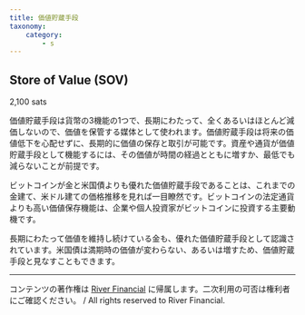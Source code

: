 ```yaml
---
title: 価値貯蔵手段
taxonomy:
    category:
        - s
---
```


## Store of Value (SOV)
2,100 sats

価値貯蔵手段は貨幣の3機能の1つで、長期にわたって、全くあるいはほとんど減価しないので、価値を保管する媒体として使われます。価値貯蔵手段は将来の価値低下を心配せずに、長期的に価値の保存と取引が可能です。資産や通貨が価値貯蔵手段として機能するには、その価値が時間の経過とともに増すか、最低でも減らないことが前提です。

ビットコインが金と米国債よりも優れた価値貯蔵手段であることは、これまでの金建て、米ドル建ての価格推移を見れば一目瞭然です。ビットコインの法定通貨よりも高い価値保存機能は、企業や個人投資家がビットコインに投資する主要動機です。

長期にわたって価値を維持し続けている金も、優れた価値貯蔵手段として認識されています。米国債は満期時の価値が変わらない、あるいは増すため、価値貯蔵手段と見なすこともできます。

---
コンテンツの著作権は [River Financial](https://river.com/) に帰属します。二次利用の可否は権利者にご確認ください。 / All rights reserved to River Financial.
